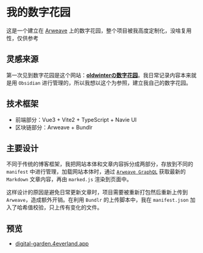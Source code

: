# 我的数字花园

这是一个建立在 [Arweave](https://www.arweave.org/) 上的数字花园，整个项目被我高度定制化，没啥复用性，仅供参考

## 灵感来源

第一次见到数字花园是这个网站：[**oldwinterの数字花园**](https://notes.oldwinter.top/)。我日常记录内容本来就是用 `Obsidian` 进行管理的，所以我想以这个为参照，建立我自己的数字花园。

## 技术框架

- 前端部分：Vue3 + Vite2 + TypeScript + Navie UI
- 区块链部分：Arweave + Bundlr

## 主要设计

不同于传统的博客框架，我把网站本体和文章内容拆分成两部分，存放到不同的 `manifest` 中进行管理，加载网站本体时，通过 [`Arweave GraphQL`](https://arweave.net/graphql) 获取最新的 `Markdown` 文章内容，再由 `marked.js` 渲染到页面中。

这样设计的原因是避免日常更新文章时，项目需要被重新打包然后重新上传到 `Arweave`，造成额外开销。在利用 `Bundlr` 的上传脚本中，我在 `manifest.json` 加入了哈希值校验，只上传有变化的文件。

## 预览

- [digital-garden.4everland.app](digital-garden.4everland.app)